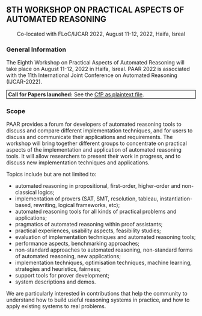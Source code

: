 ## 8TH WORKSHOP ON PRACTICAL ASPECTS OF AUTOMATED REASONING
<p style="text-align: center;">Co-located with FLoC/IJCAR 2022, August 11-12, 2022, Haifa, Isreal</p>

### General Information
The Eighth Workshop on Practical Aspects of Automated Reasoning will take place on August 11-12, 2022
in Haifa, Isreal. PAAR 2022 is associated with the 11th International Joint Conference on Automated Reasoning (IJCAR-2022).

<p style="border:1px solid black;padding: 2px 4px"><span style="font-weight: bold">Call for Papers launched:</span> See the <a href="#">CfP as plaintext file</a>.</p>


### Scope
PAAR provides a forum for developers of automated reasoning tools to discuss and compare different
implementation techniques, and for users to discuss and communicate their applications
and requirements. The workshop will bring together different groups to concentrate on practical
aspects of the implementation and application of automated reasoning tools. It will allow
researchers to present their work in progress, and to discuss new implementation techniques and
applications.

Topics include but are not limited to:

* automated reasoning in propositional, first-order, higher-order and non-classical logics;
* implementation of provers (SAT, SMT, resolution, tableau, instantiation-based, rewriting, logical frameworks, etc);
* automated reasoning tools for all kinds of practical problems and applications;
* pragmatics of automated reasoning within proof assistants;
* practical experiences, usability aspects, feasibility studies;
* evaluation of implementation techniques and automated reasoning tools;
* performance aspects, benchmarking approaches;
* non-standard approaches to automated reasoning, non-standard forms of automated reasoning, new applications;
* implementation techniques, optimisation techniques, machine learning, strategies and heuristics, fairness;
* support tools for prover development;
* system descriptions and demos.

We are particularly interested in contributions that help the community to understand how to build
useful reasoning systems in practice, and how to apply existing systems to real problems.

